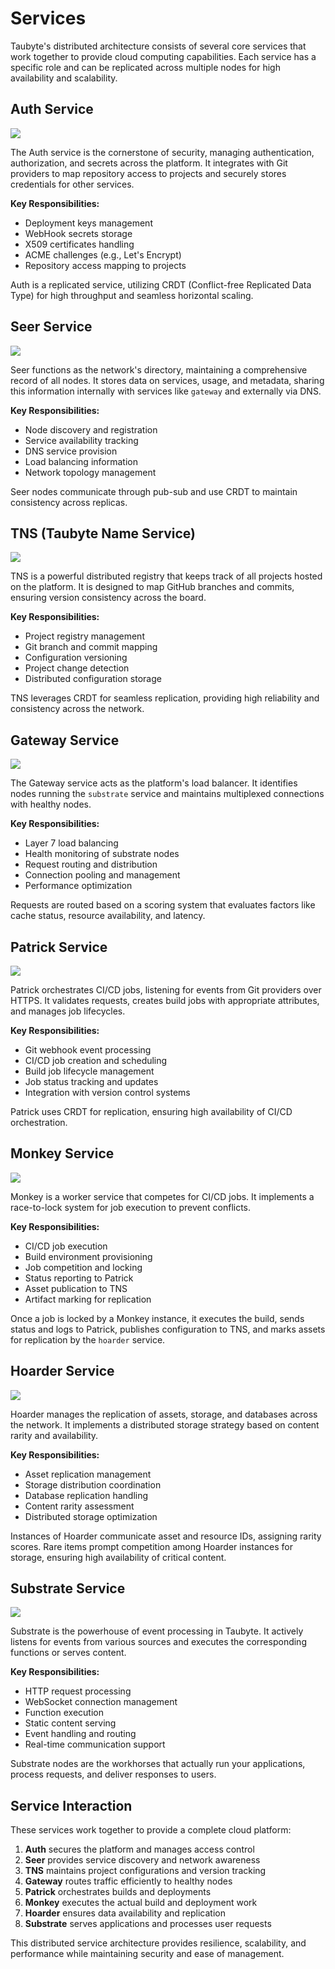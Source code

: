 # Services

Taubyte's distributed architecture consists of several core services that work together to provide cloud computing capabilities. Each service has a specific role and can be replicated across multiple nodes for high availability and scalability.

## Auth Service

![](../images/auth-service-overview-dia.png)

The Auth service is the cornerstone of security, managing authentication, authorization, and secrets across the platform. It integrates with Git providers to map repository access to projects and securely stores credentials for other services.

**Key Responsibilities:**

- Deployment keys management
- WebHook secrets storage
- X509 certificates handling
- ACME challenges (e.g., Let's Encrypt)
- Repository access mapping to projects

Auth is a replicated service, utilizing CRDT (Conflict-free Replicated Data Type) for high throughput and seamless horizontal scaling.

## Seer Service

![](../images/seer-service-overview-dia.png)

Seer functions as the network's directory, maintaining a comprehensive record of all nodes. It stores data on services, usage, and metadata, sharing this information internally with services like `gateway` and externally via DNS.

**Key Responsibilities:**

- Node discovery and registration
- Service availability tracking
- DNS service provision
- Load balancing information
- Network topology management

Seer nodes communicate through pub-sub and use CRDT to maintain consistency across replicas.

## TNS (Taubyte Name Service)

![](../images/tns-service-overview-dia.png)

TNS is a powerful distributed registry that keeps track of all projects hosted on the platform. It is designed to map GitHub branches and commits, ensuring version consistency across the board.

**Key Responsibilities:**

- Project registry management
- Git branch and commit mapping
- Configuration versioning
- Project change detection
- Distributed configuration storage

TNS leverages CRDT for seamless replication, providing high reliability and consistency across the network.

## Gateway Service

![](../images/gateway-service-overview-dia.png)

The Gateway service acts as the platform's load balancer. It identifies nodes running the `substrate` service and maintains multiplexed connections with healthy nodes.

**Key Responsibilities:**

- Layer 7 load balancing
- Health monitoring of substrate nodes
- Request routing and distribution
- Connection pooling and management
- Performance optimization

Requests are routed based on a scoring system that evaluates factors like cache status, resource availability, and latency.

## Patrick Service

![](../images/patrick-service-overview-dia.png)

Patrick orchestrates CI/CD jobs, listening for events from Git providers over HTTPS. It validates requests, creates build jobs with appropriate attributes, and manages job lifecycles.

**Key Responsibilities:**

- Git webhook event processing
- CI/CD job creation and scheduling
- Build job lifecycle management
- Job status tracking and updates
- Integration with version control systems

Patrick uses CRDT for replication, ensuring high availability of CI/CD orchestration.

## Monkey Service

![](../images/monkey-service-overview-dia.png)

Monkey is a worker service that competes for CI/CD jobs. It implements a race-to-lock system for job execution to prevent conflicts.

**Key Responsibilities:**

- CI/CD job execution
- Build environment provisioning
- Job competition and locking
- Status reporting to Patrick
- Asset publication to TNS
- Artifact marking for replication

Once a job is locked by a Monkey instance, it executes the build, sends status and logs to Patrick, publishes configuration to TNS, and marks assets for replication by the `hoarder` service.

## Hoarder Service

![](../images/hoarder-service-overview-dia.png)

Hoarder manages the replication of assets, storage, and databases across the network. It implements a distributed storage strategy based on content rarity and availability.

**Key Responsibilities:**

- Asset replication management
- Storage distribution coordination
- Database replication handling
- Content rarity assessment
- Distributed storage optimization

Instances of Hoarder communicate asset and resource IDs, assigning rarity scores. Rare items prompt competition among Hoarder instances for storage, ensuring high availability of critical content.

## Substrate Service

![](../images/substrate-service-overview-dia.png)

Substrate is the powerhouse of event processing in Taubyte. It actively listens for events from various sources and executes the corresponding functions or serves content.

**Key Responsibilities:**

- HTTP request processing
- WebSocket connection management
- Function execution
- Static content serving
- Event handling and routing
- Real-time communication support

Substrate nodes are the workhorses that actually run your applications, process requests, and deliver responses to users.

## Service Interaction

These services work together to provide a complete cloud platform:

1. **Auth** secures the platform and manages access control
2. **Seer** provides service discovery and network awareness
3. **TNS** maintains project configurations and version tracking
4. **Gateway** routes traffic efficiently to healthy nodes
5. **Patrick** orchestrates builds and deployments
6. **Monkey** executes the actual build and deployment work
7. **Hoarder** ensures data availability and replication
8. **Substrate** serves applications and processes user requests

This distributed service architecture provides resilience, scalability, and performance while maintaining security and ease of management.

